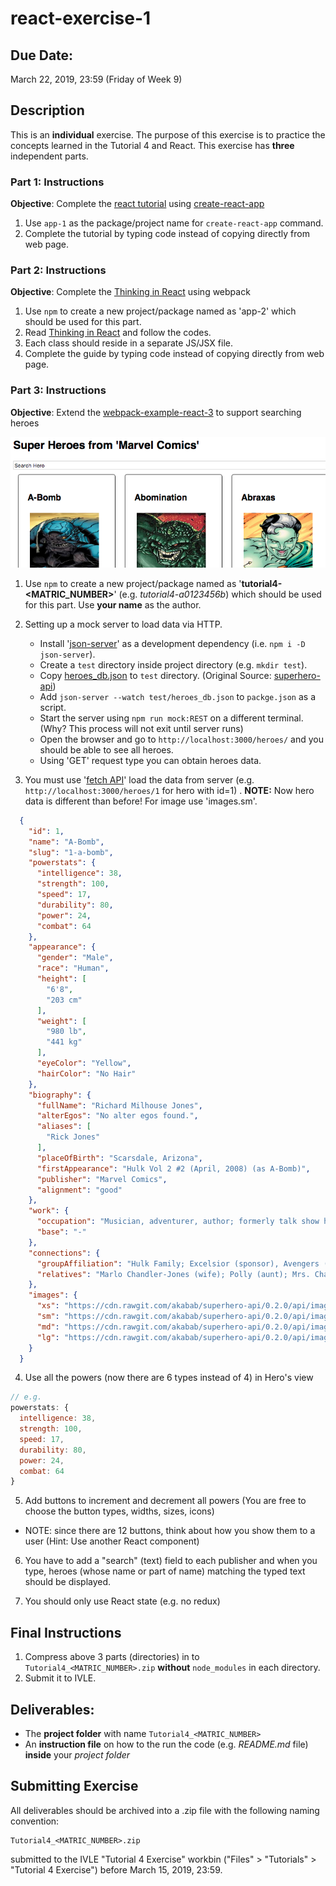 # react-exercise-1

## Due Date:
March 22, 2019, 23:59 (Friday of Week 9)

## Description
This is an **individual** exercise. The purpose of this exercise is to practice the concepts learned in the Tutorial 4 and React. This exercise has **three** independent parts.


### Part 1: Instructions
**Objective**: Complete the [react tutorial](https://reactjs.org/tutorial/tutorial.html) using [create-react-app ](https://github.com/facebook/create-react-app)

1. Use `app-1` as the package/project name for `create-react-app` command.
2. Complete the tutorial by typing code instead of copying directly from web page.

### Part 2: Instructions
**Objective**: Complete the [Thinking in React](https://reactjs.org/docs/thinking-in-react.html) using webpack

1. Use `npm` to create a new project/package named as 'app-2' which should be used for this part.
2. Read [Thinking in React](https://reactjs.org/docs/thinking-in-react.html) and follow the codes.
3. Each class should reside in a separate JS/JSX file.
4. Complete the guide by typing code instead of copying directly from web page.

### Part 3: Instructions
**Objective**: Extend the [webpack-example-react-3](https://github.com/janakanuwan/web-page-design/tree/master/webpack-example-react-3) to support searching heroes

![Web Page](./new_image.png)

1. Use `npm` to create a new project/package named as '**tutorial4-<MATRIC_NUMBER>**' (e.g. _tutorial4-a0123456b_) which should be used for this part. Use **your name** as the author.
2. Setting up a mock server to load data via HTTP.
	- Install '[json-server](https://github.com/typicode/json-server)' as a development dependency (i.e. `npm i -D json-server`).
	- Create a `test` directory inside project directory (e.g. `mkdir test`).
	- Copy [heroes_db.json](https://raw.githubusercontent.com/janakanuwan/web-page-design/master/webpack-example-react-3/test/heroes_db.json) to `test` directory. (Original Source: [superhero-api](https://github.com/akabab/superhero-api))
	- Add `json-server --watch test/heroes_db.json` to `packge.json` as a script.
	- Start the server using `npm run mock:REST` on a different terminal. (Why? This process will not exit until server runs)
	- Open the browser and go to `http://localhost:3000/heroes/` and you should be able to see all heroes.
	- Using 'GET' request type you can obtain heroes data.


3. You must use '[fetch API](https://developer.mozilla.org/en-US/docs/Web/API/Fetch_API/Using_Fetch)' load the data from server (e.g. `http://localhost:3000/heroes/1` for hero with id=1) .
**NOTE:** Now hero data is different than before! For image use 'images.sm'.
```json
  {
    "id": 1,
    "name": "A-Bomb",
    "slug": "1-a-bomb",
    "powerstats": {
      "intelligence": 38,
      "strength": 100,
      "speed": 17,
      "durability": 80,
      "power": 24,
      "combat": 64
    },
    "appearance": {
      "gender": "Male",
      "race": "Human",
      "height": [
        "6'8",
        "203 cm"
      ],
      "weight": [
        "980 lb",
        "441 kg"
      ],
      "eyeColor": "Yellow",
      "hairColor": "No Hair"
    },
    "biography": {
      "fullName": "Richard Milhouse Jones",
      "alterEgos": "No alter egos found.",
      "aliases": [
        "Rick Jones"
      ],
      "placeOfBirth": "Scarsdale, Arizona",
      "firstAppearance": "Hulk Vol 2 #2 (April, 2008) (as A-Bomb)",
      "publisher": "Marvel Comics",
      "alignment": "good"
    },
    "work": {
      "occupation": "Musician, adventurer, author; formerly talk show host",
      "base": "-"
    },
    "connections": {
      "groupAffiliation": "Hulk Family; Excelsior (sponsor), Avengers (honorary member); formerly partner of the Hulk, Captain America and Captain Marvel; Teen Brigade; ally of Rom",
      "relatives": "Marlo Chandler-Jones (wife); Polly (aunt); Mrs. Chandler (mother-in-law); Keith Chandler, Ray Chandler, three unidentified others (brothers-in-law); unidentified father (deceased); Jackie Shorr (alleged mother; unconfirmed)"
    },
    "images": {
      "xs": "https://cdn.rawgit.com/akabab/superhero-api/0.2.0/api/images/xs/1-a-bomb.jpg",
      "sm": "https://cdn.rawgit.com/akabab/superhero-api/0.2.0/api/images/sm/1-a-bomb.jpg",
      "md": "https://cdn.rawgit.com/akabab/superhero-api/0.2.0/api/images/md/1-a-bomb.jpg",
      "lg": "https://cdn.rawgit.com/akabab/superhero-api/0.2.0/api/images/lg/1-a-bomb.jpg"
    }
  }
```
4. Use all the powers (now there are 6 types instead of 4) in Hero's view
```javascript
// e.g.
powerstats: {
  intelligence: 38,
  strength: 100,
  speed: 17,
  durability: 80,
  power: 24,
  combat: 64
}
```
5. Add buttons to increment and decrement all powers (You are free to choose the button types, widths, sizes, icons)
  - NOTE: since there are 12 buttons, think about how you show them to a user (Hint: Use another React component)

6. You have to add a "search" (text) field to each publisher and when you type, heroes (whose name or part of name) matching the typed text should be displayed.

7. You should only use React state (e.g. no redux)


## Final Instructions
1. Compress above 3 parts (directories) in to `Tutorial4_<MATRIC_NUMBER>.zip` **without** `node_modules` in each directory.
2. Submit it to IVLE.

## Deliverables:
- The **project folder** with name `Tutorial4_<MATRIC_NUMBER>`
- An **instruction file** on how to the run the code (e.g. _README.md_ file) **inside** your _project folder_

## Submitting Exercise
All deliverables should be archived into a .zip file with the following naming convention:
```
Tutorial4_<MATRIC_NUMBER>.zip
```
submitted to the IVLE "Tutorial 4 Exercise" workbin ("Files" > "Tutorials" > "Tutorial 4 Exercise") before March 15, 2019, 23:59.

